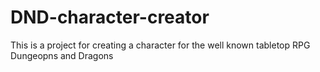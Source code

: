 # DND-character-creator
This is a project for creating a character for the well known tabletop RPG Dungeopns and Dragons
